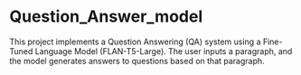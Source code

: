 # Question_Answer_model
This project implements a Question Answering (QA) system using a Fine-Tuned Language Model (FLAN-T5-Large). The user inputs a paragraph, and the model generates answers to questions based on that paragraph.

